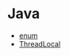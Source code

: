 # Java

- [enum](https://github.com/woorifisa-member/2023-CS-Study/blob/main/Java/enum.md)
- [ThreadLocal](https://github.com/woorifisa-member/2023-CS-Study/blob/main/Java/ThreadLocal.md)

